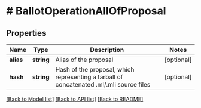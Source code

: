 # # BallotOperationAllOfProposal

## Properties

Name | Type | Description | Notes
------------ | ------------- | ------------- | -------------
**alias** | **string** | Alias of the proposal | [optional]
**hash** | **string** | Hash of the proposal, which representing a tarball of concatenated .ml/.mli source files | [optional]

[[Back to Model list]](../../README.md#models) [[Back to API list]](../../README.md#endpoints) [[Back to README]](../../README.md)
